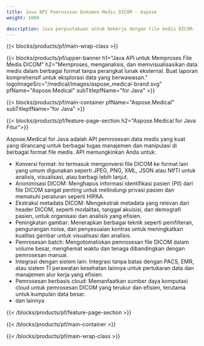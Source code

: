 ```yaml
---
title: Java API Pemrosesan Dokumen Medis DICOM - Aspose 
weight: 1000

description: Java perpustakaan untuk bekerja dengan file medis DICOM. 
---
```


{{< blocks/products/pf/main-wrap-class >}}

{{< blocks/products/pf/upper-banner h1="Java API untuk Memproses File Medis DICOM" h2="Memproses, menganalisis, dan memvisualisasikan data medis dalam berbagai format tanpa perangkat lunak eksternal. Buat laporan komprehensif untuk eksplorasi data yang berwawasan." logoImageSrc="/medical/images/aspose_medical-brand.svg" pfName="Aspose.Medical" subTitlepfName="for Java" >}}

{{< blocks/products/pf/main-container pfName="Aspose.Medical" subTitlepfName="for Java" >}}

{{< blocks/products/pf/feature-page-section h2="Aspose.Medical for Java Fitur">}}

<p>Aspose.Medical for Java adalah API pemrosesan data medis yang kuat yang dirancang untuk berbagai tugas manajemen dan manipulasi di berbagai format file medis. API memungkinkan Anda untuk:</p>

<ul>
<li>Konversi format: Ini termasuk mengonversi file DICOM ke format lain yang umum digunakan seperti JPEG, PNG, XML, JSON atau NIfTI untuk analisis, visualisasi, atau berbagi lebih lanjut.</li>
<li>Anonimisasi DICOM: Menghapus informasi identifikasi pasien (PII) dari file DICOM sangat penting untuk melindungi privasi pasien dan mematuhi peraturan seperti HIPAA.</li>
<li>Ekstraksi metadata DICOM: Mengekstrak metadata yang relevan dari header DICOM, seperti modalitas, tanggal akuisisi, dan demografi pasien, untuk organisasi dan analisis yang efisien.</li>
<li>Peningkatan gambar: Menerapkan berbagai teknik seperti pemfilteran, pengurangan noise, dan penyesuaian kontras untuk meningkatkan kualitas gambar untuk visualisasi dan analisis.</li>
<li>Pemrosesan batch: Mengotomatiskan pemrosesan file DICOM dalam volume besar, menghemat waktu dan tenaga dibandingkan dengan pemrosesan manual.</li>
<li>Integrasi dengan sistem lain: Integrasi tanpa batas dengan PACS, EMR, atau sistem TI perawatan kesehatan lainnya untuk pertukaran data dan manajemen alur kerja yang efisien.</li>
<li>Pemrosesan berbasis cloud: Memanfaatkan sumber daya komputasi cloud untuk pemrosesan DICOM yang terukur dan efisien, terutama untuk kumpulan data besar.</li>
<li>dan lainnya</li>
</ul>

{{< /blocks/products/pf/feature-page-section >}}

{{< /blocks/products/pf/main-container >}}

{{< /blocks/products/pf/main-wrap-class >}}